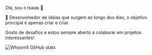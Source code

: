 
Olá, sou o Isaias 👋

🚀 Desenvolvedor de ideias que surgem ao longo dos dias, o objetivo principal é apenas criar e criar.

Gosto de desafios e estou sempre aberto a colaborar em projetos interessantes!



![Whoomit GitHub stats](https://github-readme-stats.vercel.app/api?username=Whoomit&show_icons=true&theme=radical)
